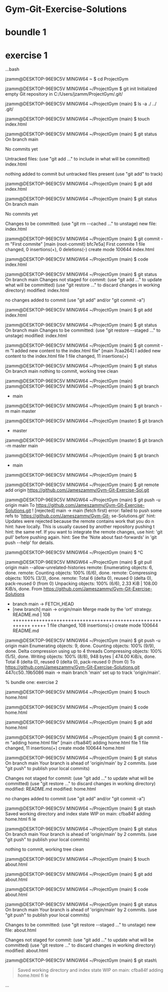 # Gym-Git-Exercise-Solutions

# boundle 1

# exercise 1

...bash

jzamm@DESKTOP-96E9C5V MINGW64 ~
$ cd ProjectGym

jzamm@DESKTOP-96E9C5V MINGW64 ~/ProjectGym
$ git init
Initialized empty Git repository in C:/Users/jzamm/ProjectGym/.git/

jzamm@DESKTOP-96E9C5V MINGW64 ~/ProjectGym (main)
$ ls -a
./ ../ .git/

jzamm@DESKTOP-96E9C5V MINGW64 ~/ProjectGym (main)
$ touch index.html

jzamm@DESKTOP-96E9C5V MINGW64 ~/ProjectGym (main)
$ git status
On branch main

No commits yet

Untracked files:
(use "git add <file>..." to include in what will be committed)
index.html

nothing added to commit but untracked files present (use "git add" to track)

jzamm@DESKTOP-96E9C5V MINGW64 ~/ProjectGym (main)
$ git add index.html

jzamm@DESKTOP-96E9C5V MINGW64 ~/ProjectGym (main)
$ git status
On branch main

No commits yet

Changes to be committed:
(use "git rm --cached <file>..." to unstage)
new file: index.html

jzamm@DESKTOP-96E9C5V MINGW64 ~/ProjectGym (main)
$ git commit -m "First commite"
[main (root-commit) bfc7e5a] First commite
1 file changed, 0 insertions(+), 0 deletions(-)
create mode 100644 index.html

jzamm@DESKTOP-96E9C5V MINGW64 ~/ProjectGym (main)
$ code index.html

jzamm@DESKTOP-96E9C5V MINGW64 ~/ProjectGym (main)
$ git status
On branch main
Changes not staged for commit:
(use "git add <file>..." to update what will be committed)
(use "git restore <file>..." to discard changes in working directory)
modified: index.html

no changes added to commit (use "git add" and/or "git commit -a")

jzamm@DESKTOP-96E9C5V MINGW64 ~/ProjectGym (main)
$ git add index.html

jzamm@DESKTOP-96E9C5V MINGW64 ~/ProjectGym (main)
$ git status
On branch main
Changes to be committed:
(use "git restore --staged <file>..." to unstage)
modified: index.html

jzamm@DESKTOP-96E9C5V MINGW64 ~/ProjectGym (main)
$ git commit -m "I added new content to the index.html file"
[main 7caa264] I added new content to the index.html file
1 file changed, 11 insertions(+)

jzamm@DESKTOP-96E9C5V MINGW64 ~/ProjectGym (main)
$ git status
On branch main
nothing to commit, working tree clean

jzamm@DESKTOP-96E9C5V MINGW64 ~/ProjectGym (main)
jzamm@DESKTOP-96E9C5V MINGW64 ~/ProjectGym (main)
$ git branch

- main

jzamm@DESKTOP-96E9C5V MINGW64 ~/ProjectGym (main)
$ git branch -m main master

jzamm@DESKTOP-96E9C5V MINGW64 ~/ProjectGym (master)
$ git branch

- master

jzamm@DESKTOP-96E9C5V MINGW64 ~/ProjectGym (master)
$ git branch -m master main

jzamm@DESKTOP-96E9C5V MINGW64 ~/ProjectGym (main)
$ git branch

- main

jzamm@DESKTOP-96E9C5V MINGW64 ~/ProjectGym (main)
$

jzamm@DESKTOP-96E9C5V MINGW64 ~/ProjectGym (main)
$ git remote add origin https://github.com/Jameszammy/Gym-Git-Exercise-Sol.git

jzamm@DESKTOP-96E9C5V MINGW64 ~/ProjectGym (main)
$ git push -u origin main
To https://github.com/Jameszammy/Gym-Git-Exercise-Solutions.git
! [rejected] main -> main (fetch first)
error: failed to push some refs to 'https://github.com/Jameszammy/Gym-Git-
se-Solutions.git'
hint: Updates were rejected because the remote contains work that you do n
hint: have locally. This is usually caused by another repository pushing t
hint: the same ref. If you want to integrate the remote changes, use
hint: 'git pull' before pushing again.
hint: See the 'Note about fast-forwards' in 'git push --help' for details.

jzamm@DESKTOP-96E9C5V MINGW64 ~/ProjectGym (main)
$ ^C

jzamm@DESKTOP-96E9C5V MINGW64 ~/ProjectGym (main)
$ git pull origin main --allow-unrelated-histories
remote: Enumerating objects: 6, done.
remote: Counting objects: 100% (6/6), done.
remote: Compressing objects: 100% (3/3), done.
remote: Total 6 (delta 0), reused 0 (delta 0), pack-reused 0 (from 0)
Unpacking objects: 100% (6/6), 2.33 KiB | 108.00 KiB/s, done.
From https://github.com/Jameszammy/Gym-Git-Exercise-Solutions

- branch main -> FETCH_HEAD
- [new branch] main -> origin/main
  Merge made by the 'ort' strategy.
  README.md | 108 +++++++++++++++++++++++++++++++++++++++++++++++++++++++++
  +++++
  1 file changed, 108 insertions(+)
  create mode 100644 README.md

jzamm@DESKTOP-96E9C5V MINGW64 ~/ProjectGym (main)
$ git push -u origin main
Enumerating objects: 9, done.
Counting objects: 100% (9/9), done.
Delta compression using up to 4 threads
Compressing objects: 100% (5/5), done.
Writing objects: 100% (8/8), 948 bytes | 474.00 KiB/s, done.
Total 8 (delta 0), reused 0 (delta 0), pack-reused 0 (from 0)
To https://github.com/Jameszammy/Gym-Git-Exercise-Solutions.git
447cc50..19b5086 main -> main
branch 'main' set up to track 'origin/main'.

% bundle one: exercise 2

jzamm@DESKTOP-96E9C5V MINGW64 ~/ProjectGym (main)
$ touch home.html

jzamm@DESKTOP-96E9C5V MINGW64 ~/ProjectGym (main)
$ code home.html

jzamm@DESKTOP-96E9C5V MINGW64 ~/ProjectGym (main)
$ git add home.html

jzamm@DESKTOP-96E9C5V MINGW64 ~/ProjectGym (main)
$ git commit -m "adding home.html file"
[main cfba84f] adding home.html file
1 file changed, 11 insertions(+)
create mode 100644 home.html

jzamm@DESKTOP-96E9C5V MINGW64 ~/ProjectGym (main)
$ git status
On branch main
Your branch is ahead of 'origin/main' by 2 commits.
(use "git push" to publish your local commits)

Changes not staged for commit:
(use "git add <file>..." to update what will be committed)
(use "git restore <file>..." to discard changes in working directory)
modified: README.md
modified: home.html

no changes added to commit (use "git add" and/or "git commit -a")

jzamm@DESKTOP-96E9C5V MINGW64 ~/ProjectGym (main)
$ git stash
Saved working directory and index state WIP on main: cfba84f adding home.html fi
le

jzamm@DESKTOP-96E9C5V MINGW64 ~/ProjectGym (main)
$ git status
On branch main
Your branch is ahead of 'origin/main' by 2 commits.
(use "git push" to publish your local commits)

nothing to commit, working tree clean

jzamm@DESKTOP-96E9C5V MINGW64 ~/ProjectGym (main)
$ touch about.html

jzamm@DESKTOP-96E9C5V MINGW64 ~/ProjectGym (main)
$ git add about.html

jzamm@DESKTOP-96E9C5V MINGW64 ~/ProjectGym (main)
$ code about.html

jzamm@DESKTOP-96E9C5V MINGW64 ~/ProjectGym (main)
$ git status
On branch main
Your branch is ahead of 'origin/main' by 2 commits.
(use "git push" to publish your local commits)

Changes to be committed:
(use "git restore --staged <file>..." to unstage)
new file: about.html

Changes not staged for commit:
(use "git add <file>..." to update what will be committed)
(use "git restore <file>..." to discard changes in working directory)
modified: about.html

jzamm@DESKTOP-96E9C5V MINGW64 ~/ProjectGym (main)
$ git stash\

> Saved working directory and index state WIP on main: cfba84f adding home.html fi
> le

...
